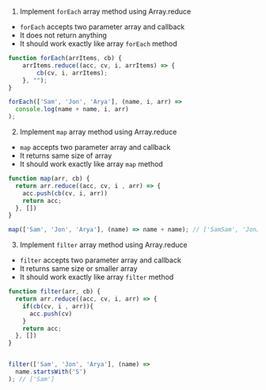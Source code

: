 1. Implement `forEach` array method using Array.reduce

- `forEach` accepts two parameter array and callback
- It does not return anything
- It should work exactly like array `forEach` method

```js
function forEach(arrItems, cb) {
    arrItems.reduce((acc, cv, i, arrItems) => {
        cb(cv, i, arrItems);
    }, "");
}

forEach(['Sam', 'Jon', 'Arya'], (name, i, arr) =>
  console.log(name + name, i, arr)
);
```

2. Implement `map` array method using Array.reduce

- `map` accepts two parameter array and callback
- It returns same size of array
- It should work exactly like array `map` method

```js
function map(arr, cb) {
  return arr.reduce((acc, cv, i , arr) => {
    acc.push(cb(cv, i, arr))
    return acc;
  }, [])
}

map(['Sam', 'Jon', 'Arya'], (name) => name + name); // ['SamSam', 'JonJon', 'AryaArya']
```

3. Implement `filter` array method using Array.reduce

- `filter` accepts two parameter array and callback
- It returns same size or smaller array
- It should work exactly like array `filter` method

```js
function filter(arr, cb) {
  return arr.reduce((acc, cv, i, arr) => {
    if(cb(cv, i , arr)){
      acc.push(cv)
    }
    return acc;
  }, [])
}


filter(['Sam', 'Jon', 'Arya'], (name) =>
  name.startsWith('S')
); // ['Sam']
```
